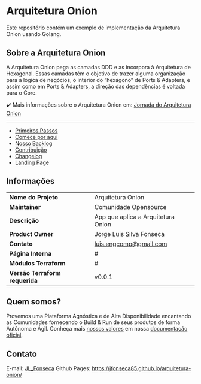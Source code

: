 # Arquitetura Onion

Este repositório contém um exemplo de implementação da Arquitetura Onion usando Golang.

## Sobre a Arquitetura Onion

A Arquitetura Onion  pega as camadas DDD e as incorpora à Arquitetura de Hexagonal. Essas camadas têm o objetivo de trazer alguma organização para a lógica de negócios, o interior do “hexágono” de Ports & Adapters, e assim como em Ports & Adapters, a direção das dependências é voltada para o Core.

:heavy_check_mark: Mais informações sobre o  Arquitetura Onion em: [Jornada do Arquitetura Onion](#)

---

- [Primeiros Passos](GETTINGSTARTED.md)
- [Comece por aqui](#)
- [Nosso Backlog](HELPWANTED.md)
- [Contribuição](CONTRIBUTING.md)
- [Changelog](CHANGELOG.md)
- [Landing Page](#)

## Informações

|	|   |
|---	|---	|
|**Nome do Projeto**	| Arquitetura Onion   	|
|**Maintainer**     	|Comunidade Opensource	|
|**Descrição**      	|App que aplica a Arquitetura Onion|
|**Product Owner**  	|Jorge Luis Silva Fonseca     	|
|**Contato**            |luis.engcomp@gmail.com |
|**Página Interna**  	|#	|
|**Módulos Terraform** 	|#	|
|**Versão Terraform requerida**	|v0.0.1 |

## Quem somos?

Provemos uma Plataforma Agnóstica e de Alta Disponibilidade encantando as Comunidades fornecendo o Build & Run de seus produtos de forma Autônoma e Ágil. Conheça mais [nossos valores](#) em nossa [documentação oficial](#).

## Contato

E-mail: [JL_Fonseca](luis.engcomp@gmail.com)
Github Pages: https://jfonseca85.github.io/arquitetura-onion/

